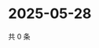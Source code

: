 # 2025-05-28

共 0 条

<!-- BEGIN ZHIHUQUESTIONS -->
<!-- 最后更新时间 Wed May 28 2025 04:13:06 GMT+0800 (China Standard Time) -->

<!-- END ZHIHUQUESTIONS -->
